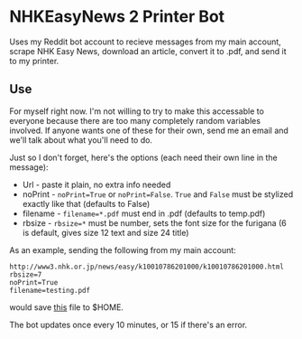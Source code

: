 # NHKEasyNews 2 Printer Bot
Uses my Reddit bot account to recieve messages from my main account, scrape NHK Easy News, download an article, convert it to .pdf, and send it to my printer.

## Use
For myself right now. I'm not willing to try to make this accessable to everyone because there are too many completely random variables involved. If anyone wants one of these for their own, send me an email and we'll talk about what you'll need to do.

Just so I don't forget, here's the options (each need their own line in the message):
+ Url - paste it plain, no extra info needed
+ noPrint - `noPrint=True` or `noPrint=False`. `True` and `False` must be stylized exactly like that (defaults to False)
+ filename - `filename=*.pdf` must end in .pdf (defaults to temp.pdf)
+ rbsize - `rbsize=*` must be number, sets the font size for the furigana (6 is default, gives size 12 text and size 24 title)

As an example, sending the following from my main account:

    http://www3.nhk.or.jp/news/easy/k10010786201000/k10010786201000.html
    rbsize=7
    noPrint=True
    filename=testing.pdf

would save [this](https://drive.google.com/file/d/0BwkDkULgD4CZekZLSnh1UkJpVlk/view?usp=sharing) file to $HOME.

The bot updates once every 10 minutes, or 15 if there's an error.

